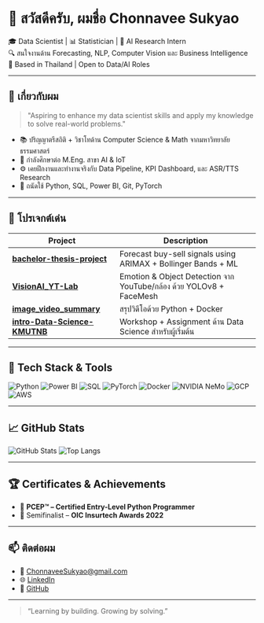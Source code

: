# 👋 สวัสดีครับ, ผมชื่อ Chonnavee Sukyao

🎓 Data Scientist | 📊 Statistician | 🤖 AI Research Intern  
🔍 สนใจงานด้าน Forecasting, NLP, Computer Vision และ Business Intelligence  
📍 Based in Thailand | Open to Data/AI Roles

---

## 🧠 เกี่ยวกับผม

> "Aspiring to enhance my data scientist skills and apply my knowledge to solve real-world problems."

- 📚 ปริญญาตรีสถิติ + วิชาโทด้าน Computer Science & Math จากมหาวิทยาลัยธรรมศาสตร์  
- 📖 กำลังศึกษาต่อ M.Eng. สาขา AI & IoT  
- ⚙️ เคยฝึกงานและทำงานจริงกับ Data Pipeline, KPI Dashboard, และ ASR/TTS Research  
- 📌 ถนัดใช้ Python, SQL, Power BI, Git, PyTorch

---

## 🚀 โปรเจกต์เด่น

| Project | Description |
|--------|-------------|
| [**bachelor-thesis-project**](https://github.com/ChonnaveeSuk/bachelor-thesis-project) | Forecast buy-sell signals using ARIMAX + Bollinger Bands + ML |
| [**VisionAI_YT-Lab**](https://github.com/ChonnaveeSuk/VisionAI_YT-Lab) | Emotion & Object Detection จาก YouTube/กล้อง ด้วย YOLOv8 + FaceMesh |
| [**image_video_summary**](https://github.com/ChonnaveeSuk/image_video_summary) | สรุปวิดีโอด้วย Python + Docker |
| [**intro-Data-Science-KMUTNB**](https://github.com/ChonnaveeSuk/intro-Data-Science-KMUTNB) | Workshop + Assignment ด้าน Data Science สำหรับผู้เริ่มต้น |

---

## 🧰 Tech Stack & Tools

![Python](https://img.shields.io/badge/Python-3776AB?style=flat-square&logo=python&logoColor=white)
![Power BI](https://img.shields.io/badge/PowerBI-F2C811?style=flat-square&logo=powerbi&logoColor=black)
![SQL](https://img.shields.io/badge/SQL-4479A1?style=flat-square&logo=postgresql&logoColor=white)
![PyTorch](https://img.shields.io/badge/PyTorch-EE4C2C?style=flat-square&logo=pytorch&logoColor=white)
![Docker](https://img.shields.io/badge/Docker-2496ED?style=flat-square&logo=docker&logoColor=white)
![NVIDIA NeMo](https://img.shields.io/badge/NVIDIA_NeMo-76B900?style=flat-square&logo=nvidia&logoColor=white)
![GCP](https://img.shields.io/badge/GCP-4285F4?style=flat-square&logo=googlecloud&logoColor=white)
![AWS](https://img.shields.io/badge/AWS-232F3E?style=flat-square&logo=amazonaws&logoColor=white)

---

## 📈 GitHub Stats

![GitHub Stats](https://github-readme-stats.vercel.app/api?username=ChonnaveeSuk&show_icons=true&theme=tokyonight)
![Top Langs](https://github-readme-stats.vercel.app/api/top-langs/?username=ChonnaveeSuk&layout=compact&theme=tokyonight)

---

## 🏆 Certificates & Achievements

- 🐍 **PCEP™ – Certified Entry-Level Python Programmer**  
- 🧠 Semifinalist – **OIC Insurtech Awards 2022**

---

## 📫 ติดต่อผม

- 📧 [ChonnaveeSukyao@gmail.com](mailto:ChonnaveeSukyao@gmail.com)  
- 🌐 [LinkedIn](https://www.linkedin.com/in/chonnavee-sukyao-96b660260/)  
- 🐙 [GitHub](https://github.com/ChonnaveeSuk)

---

> “Learning by building. Growing by solving.”


